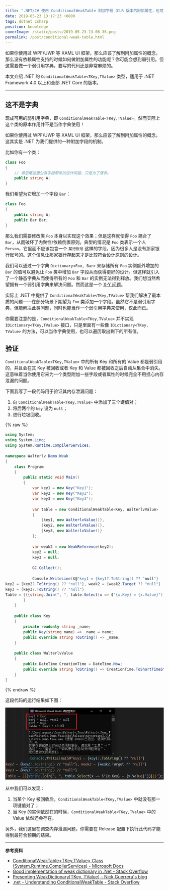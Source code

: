 ```yaml
---
title: ".NET/C# 使用 ConditionalWeakTable 附加字段（CLR 版本的附加属性，也可用用来当作弱引用字典 WeakDictionary）"
date: 2019-05-23 13:17:23 +0800
tags: dotnet csharp
position: knowledge
coverImage: /static/posts/2019-05-23-13-06-36.png
permalink: /post/conditional-weak-table.html
---
```


如果你使用过 WPF/UWP 等 XAML UI 框架，那么应该了解到附加属性的概念。那么没有依赖属性支持的时候如何做附加属性的功能呢？你可能会想到弱引用。但这需要做一个弱引用字典，要写的代码还是非常麻烦的。

本文介绍 .NET 的 `ConditionalWeakTable<TKey,TValue>` 类型，适用于 .NET Framework 4.0 以上和全部 .NET Core 的版本。

---

<div id="toc"></div>

## 这不是字典

现成可用的弱引用字典，即 `ConditionalWeakTable<TKey,TValue>`。然而实际上这个类的原本作用并不是当作字典使用！

如果你使用过 WPF/UWP 等 XAML UI 框架，那么应该了解到附加属性的概念。这其实是 .NET 为我们提供的一种附加字段的机制。

比如你有一个类：

```csharp
class Foo
{
    // 请忽略这里公有字段带来的设计问题，只是为了演示。
    public string A;
}
```

我们希望为它增加一个字段 `Bar`：

```csharp
class Foo
{
    public string A;
    public Bar Bar;
}
```

那么我们需要修改类 `Foo` 本身以实现这个效果；但是这样就使得 `Foo` 耦合了 `Bar`，从而破坏了内聚性/依赖倒置原则。典型的情况是 `Foo` 类表示一个人 `Person`，它里面不应该包含一个 `某行账号` 这样的字段，因为很多人是没有那家银行账号的。这个信息让那家银行存起来才是比较符合设计原则的设计。

我们可以通过一个字典 `Dictionary<Foo, Bar>` 来存储所有 `Foo` 实例额外增加的 `Bar` 的值可以避免让 `Foo` 类中增加 `Bar` 字段从而获得更好的设计。但这样就引入了一个静态字典从而使得所有的 `Foo` 和 `Bar` 的实例无法得到释放。我们想当然希望拥有一个弱引用字典来解决问题。然而这是一个 [X-Y 问题](https://coolshell.cn/articles/10804.html)。

实际上 .NET 中提供了 `ConditionalWeakTable<TKey,TValue>` 帮我们解决了最本质的问题——在部分场景下期望为 `Foo` 类添加一个字段。虽然它不是弱引用字典，但能解决此类问题，同时也能当作一个弱引用字典来使用，仅此而已。

你需要注意的是，`ConditionalWeakTable<TKey,TValue>` 并不实现 `IDictionary<TKey,TValue>` 接口，只是里面有一些像 `IDictionary<TKey, TValue>` 的方法，可以当作字典使用，也可以遍历取出剩下的所有值。

## 验证

`ConditionalWeakTable<TKey,TValue>` 中的所有 Key 和所有的 Value 都是弱引用的，并且会在其 Key 被回收或者 Key 和 Value 都被回收之后自动从集合中消失。这意味着当你使用它来为一个类型附加一些字段或者属性的时候完全不用担心内存泄漏的问题。

下面我写了一段代码用于验证其内存泄漏问题：

1. 向 `ConditionalWeakTable<TKey,TValue>` 中添加了三个键值对；
1. 将后两个的 `key` 设为 `null`；
1. 进行垃圾回收。

{% raw %}
```csharp
using System;
using System.Linq;
using System.Runtime.CompilerServices;

namespace Walterlv.Demo.Weak
{
    class Program
    {
        public static void Main()
        {
            var key1 = new Key("Key1");
            var key2 = new Key("Key2");
            var key3 = new Key("Key3");

            var table = new ConditionalWeakTable<Key, WalterlvValue>
            {
                {key1, new WalterlvValue()},
                {key2, new WalterlvValue()},
                {key3, new WalterlvValue()}
            };

            var weak2 = new WeakReference(key2);
            key2 = null;
            key3 = null;

            GC.Collect();

            Console.WriteLine($@"key1 = {key1?.ToString() ?? "null"}
key2 = {key2?.ToString() ?? "null"}, weak2 = {weak2.Target ?? "null"}
key3 = {key3?.ToString() ?? "null"}
Table = {{{string.Join(", ", table.Select(x => $"{x.Key} = {x.Value}"))}}}");
        }
    }

    public class Key
    {
        private readonly string _name;
        public Key(string name) => _name = name;
        public override string ToString() => _name;
    }

    public class WalterlvValue
    {
        public DateTime CreationTime = DateTime.Now;
        public override string ToString() => CreationTime.ToShortTimeString();
    }
}
```
{% endraw %}

这段代码的运行结果如下图：

![运行结果](/static/posts/2019-05-23-13-06-36.png)

从中我们可以发现：

1. 当某个 Key 被回收后，`ConditionalWeakTable<TKey,TValue>` 中就没有那一项键值对了；
1. 当 Key 的实例依然在的时候，`ConditionalWeakTable<TKey,TValue>` 中的 Value 依然还会存在。

另外，我们这里在调查内存泄漏问题，你需要在 Release 配置下执行此代码才能得到最符合预期的结果。

---

**参考资料**

- [ConditionalWeakTable<TKey,TValue> Class (System.Runtime.CompilerServices) - Microsoft Docs](https://docs.microsoft.com/en-us/dotnet/api/system.runtime.compilerservices.conditionalweaktable-2)
- [Good implementation of weak dictionary in .Net - Stack Overflow](https://stackoverflow.com/a/12929019/6233938)
- [Presenting WeakDictionary[TKey, TValue] – Nick Guerrera's blog](https://blogs.msdn.microsoft.com/nicholg/2006/06/04/presenting-weakdictionarytkey-tvalue/)
- [.net - Understanding ConditionalWeakTable - Stack Overflow](https://stackoverflow.com/a/18613811/6233938)



